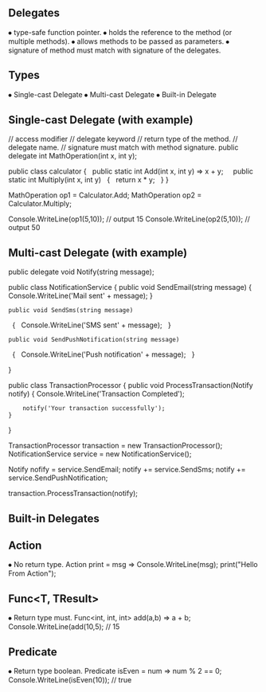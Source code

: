 Delegates 
-----------

⦁	type-safe function pointer.
⦁	holds the reference to the method (or multiple methods).
⦁	allows methods to be passed as parameters.
⦁	signature of method must match with signature of the delegates.


Types
------
⦁	Single-cast Delegate
⦁	Multi-cast Delegate
⦁	Built-in Delegate

Single-cast Delegate (with example)
-----------------------------------

// access modifier
// delegate keyword
// return type of the method.
// delegate name.
// signature must match with method signature.
public delegate int MathOperation(int x, int y);

public class calculator
{
 	public static int Add(int x, int y) => x + y;
 
 	public static int Multiply(int x, int y)
 	{
 		return x * y;
 	}
}

MathOperation op1 = Calculator.Add;
MathOperation op2 = Calculator.Multiply;

Console.WriteLine(op1(5,10)); // output 15
Console.WriteLine(op2(5,10)); // output 50

Multi-cast Delegate (with example)
-----------------------------------
public delegate void Notify(string message);

public class NotificationService
{
	public void SendEmail(string message)
	{
		Console.WriteLine('Mail sent' + message);
	}
	
	public void SendSms(string message)
 	{
 		Console.WriteLine('SMS sent' + message);
 	}
	
	public void SendPushNotification(string message)
 	{
 		Console.WriteLine('Push notification' + message);
 	}

}

public class TransactionProcessor
{
	public void ProcessTransaction(Notify notify)
	{
		Console.WriteLine('Transaction Completed');
		
		notify('Your transaction successfully');
	}
}

TransactionProcessor transaction = new TransactionProcessor();
NotificationService service = new NotificationService();

Notify nofify = service.SendEmail;
notify += service.SendSms;
notify += service.SendPushNotification;

transaction.ProcessTransaction(notify);

Built-in Delegates
------------------
Action<T>
--------
⦁	No return type.
Action<string> print = msg => Console.WriteLine(msg);
print("Hello From Action");

Func<T, TResult>
----------------
⦁	Return type must.
Func<int, int, int> add(a,b) => a + b;
Console.WriteLine(add(10,5); // 15

Predicate<T>
----------------
⦁	Return type boolean.
Predicate<int> isEven = num => num % 2 == 0;
Console.WriteLine(isEven(10)); // true

